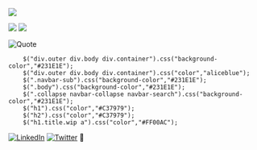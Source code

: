 

![](https://github-profile-summary-cards.vercel.app/api/cards/profile-details?username=l0x3el&theme=github)

![](https://github-profile-summary-cards.vercel.app/api/cards/stats?username=l0x3el&theme=github)
![](https://github-profile-summary-cards.vercel.app/api/cards/most-commit-language?username=l0x3el&theme=github)


![Quote](https://github-readme-quotes.herokuapp.com/quote?quoteCategory=programming)


        $("div.outer div.body div.container").css("background-color","#231E1E");
        $("div.outer div.body div.container").css("color","aliceblue");
        $(".navbar-sub").css("background-color","#231E1E");
        $(".body").css("background-color","#231E1E");
        $(".collapse navbar-collapse navbar-search").css("background-color","#231E1E");
        $("h1").css("color","#C37979");
        $("h2").css("color","#C37979");
        $("h1.title.wip a").css("color","#FF00AC");

[![LinkedIn](https://img.shields.io/badge/-l0x3el-blue?style=flat-square&logo=Linkedin&logoColor=white&link=https://www.linkedin.com/in/l0x3el/)](https://www.linkedin.com/in/l0x3el/)
[![Twitter](https://img.shields.io/twitter/url/https/twitter.com/cloudposse.svg?style=social&label=l0x3el)](https://twitter.com/l0x3el)
:hibiscus:



